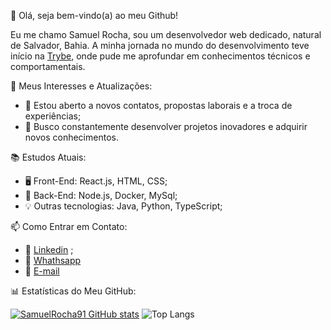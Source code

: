 👋 Olá, seja bem-vindo(a) ao meu Github! 

Eu me chamo Samuel Rocha, sou um desenvolvedor web dedicado, natural de Salvador, Bahia. A minha jornada no mundo do desenvolvimento teve início na [Trybe](https://www.betrybe.com/?utm_term=trybe&utm_campaign=*%5BSearch%5D+Brand_BRA&utm_source=adwords&utm_medium=ppc&hsa_acc=1466424558&hsa_cam=12085736593&hsa_grp=146119280611&hsa_ad=617838452283&hsa_src=g&hsa_tgt=kwd-372340162995&hsa_kw=trybe&hsa_mt=e&hsa_net=adwords&hsa_ver=3&gclid=Cj0KCQiAtbqdBhDvARIsAGYnXBO9Zx53yWIS_-tfcYOZUJSJYr82nbHdzTtee8rUMaHAU6CgCK1rUjMaAkPVEALw_wcB), onde pude me aprofundar em conhecimentos técnicos e comportamentais.

🌱 Meus Interesses e Atualizações:

 -  👀 Estou aberto a novos contatos, propostas laborais e a troca de experiências;
 -  🚀 Busco constantemente desenvolver projetos inovadores e adquirir novos conhecimentos.

📚 Estudos Atuais:

  -  🖥️ Front-End: React.js, HTML, CSS;
  -  📡 Back-End: Node.js, Docker, MySql;
  - 💡 Outras tecnologias: Java, Python, TypeScript;

📫 Como Entrar em Contato:

  -  💼 <a href="https://www.linkedin.com/in/samuel-rocha-88278224a/" target="_blank">Linkedin</a> ;
  -  📱 <a href="https://wa.me/71992594946" target="_blank"> Whathsapp</a>
  -  📧 [E-mail](mailto:samuel_sr@hotmail.com.br)

📊 Estatísticas do Meu GitHub:

[![SamuelRocha91 GitHub stats](https://github-readme-stats.vercel.app/api?username=SamuelRocha91)](https://github.com/SamuelRocha91/github-readme-stats)
![Top Langs](https://github-readme-stats.vercel.app/api/top-langs/?username=SamuelRocha91&langs_count=8&layout=compact)

